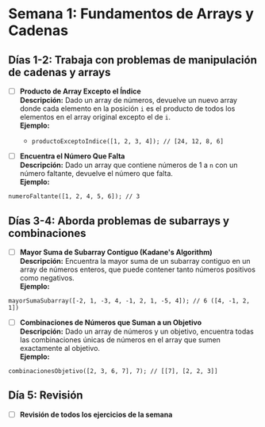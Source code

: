 
# Semana 1: Fundamentos de Arrays y Cadenas

## Días 1-2: Trabaja con problemas de manipulación de cadenas y arrays

- [ ] **Producto de Array Excepto el Índice**  
  **Descripción:** Dado un array de números, devuelve un nuevo array donde cada elemento en la posición `i` es el producto de todos los elementos en el array original excepto el de `i`.  
  **Ejemplo:**

  - `productoExceptoIndice([1, 2, 3, 4]); // [24, 12, 8, 6]`

- [ ] **Encuentra el Número Que Falta**  
  **Descripción:** Dado un array que contiene números de 1 a `n` con un número faltante, devuelve el número que falta.  
  **Ejemplo:**

`numeroFaltante([1, 2, 4, 5, 6]); // 3`

## Días 3-4: Aborda problemas de subarrays y combinaciones

- [ ] **Mayor Suma de Subarray Contiguo (Kadane's Algorithm)**  
  **Descripción:** Encuentra la mayor suma de un subarray contiguo en un array de números enteros, que puede contener tanto números positivos como negativos.  
  **Ejemplo:**

`mayorSumaSubarray([-2, 1, -3, 4, -1, 2, 1, -5, 4]); // 6 ([4, -1, 2, 1])`

- [ ] **Combinaciones de Números que Suman a un Objetivo**  
  **Descripción:** Dado un array de números y un objetivo, encuentra todas las combinaciones únicas de números en el array que sumen exactamente al objetivo.  
  **Ejemplo:**

`combinacionesObjetivo([2, 3, 6, 7], 7); // [[7], [2, 2, 3]]`

## Día 5: Revisión

- [ ] **Revisión de todos los ejercicios de la semana**
